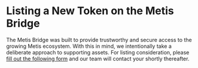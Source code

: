 # Listing a New Token on the Metis Bridge

The Metis Bridge was built to provide trustworthy and secure access to the growing Metis ecosystem. With this in mind, we intentionally take a deliberate approach to supporting assets. For listing consideration, please [fill out the following form](https://forms.gle/NiBRKC7PgL3TjTy18) and our team will contact your shortly thereafter.